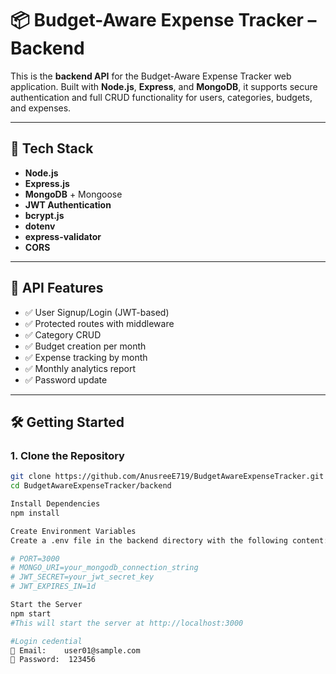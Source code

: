 # 📦 Budget-Aware Expense Tracker – Backend

This is the **backend API** for the Budget-Aware Expense Tracker web application. Built with **Node.js**, **Express**, and **MongoDB**, it supports secure authentication and full CRUD functionality for users, categories, budgets, and expenses.

---

## 🚀 Tech Stack

- **Node.js**
- **Express.js**
- **MongoDB** + Mongoose
- **JWT Authentication**
- **bcrypt.js**
- **dotenv**
- **express-validator**
- **CORS**

---

## 📌 API Features

- ✅ User Signup/Login (JWT-based)
- ✅ Protected routes with middleware
- ✅ Category CRUD
- ✅ Budget creation per month
- ✅ Expense tracking by month
- ✅ Monthly analytics report
- ✅ Password update


---

## 🛠️ Getting Started

### 1. Clone the Repository

```bash
git clone https://github.com/AnusreeE719/BudgetAwareExpenseTracker.git
cd BudgetAwareExpenseTracker/backend

Install Dependencies
npm install

Create Environment Variables
Create a .env file in the backend directory with the following content:

# PORT=3000
# MONGO_URI=your_mongodb_connection_string
# JWT_SECRET=your_jwt_secret_key
# JWT_EXPIRES_IN=1d

Start the Server
npm start
#This will start the server at http://localhost:3000

#Login cedential
📧 Email:    user01@sample.com
🔐 Password:  123456